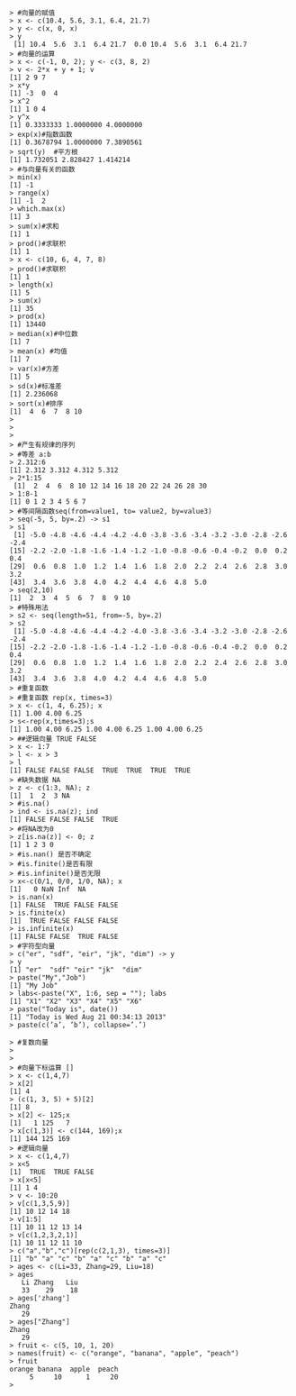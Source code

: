     > #向量的赋值
    > x <- c(10.4, 5.6, 3.1, 6.4, 21.7)
    > y <- c(x, 0, x)
    > y
     [1] 10.4  5.6  3.1  6.4 21.7  0.0 10.4  5.6  3.1  6.4 21.7
    > #向量的运算
    > x <- c(-1, 0, 2); y <- c(3, 8, 2)
    > v <- 2*x + y + 1; v
    [1] 2 9 7
    > x*y
    [1] -3  0  4
    > x^2
    [1] 1 0 4
    > y^x
    [1] 0.3333333 1.0000000 4.0000000
    > exp(x)#指数函数
    [1] 0.3678794 1.0000000 7.3890561
    > sqrt(y)  #平方根
    [1] 1.732051 2.828427 1.414214
    > #与向量有关的函数
    > min(x)
    [1] -1
    > range(x)
    [1] -1  2
    > which.max(x)
    [1] 3
    > sum(x)#求和
    [1] 1
    > prod()#求联积
    [1] 1
    > x <- c(10, 6, 4, 7, 8)
    > prod()#求联积
    [1] 1
    > length(x)
    [1] 5
    > sum(x)
    [1] 35
    > prod(x)
    [1] 13440
    > median(x)#中位数
    [1] 7
    > mean(x) #均值
    [1] 7
    > var(x)#方差
    [1] 5
    > sd(x)#标准差
    [1] 2.236068
    > sort(x)#排序
    [1]  4  6  7  8 10
    > 
    > 
    > 
    > #产生有规律的序列
    > #等差 a:b
    > 2.312:6
    [1] 2.312 3.312 4.312 5.312
    > 2*1:15
     [1]  2  4  6  8 10 12 14 16 18 20 22 24 26 28 30
    > 1:8-1
    [1] 0 1 2 3 4 5 6 7
    > #等间隔函数seq(from=value1, to= value2, by=value3)
    > seq(-5, 5, by=.2) -> s1
    > s1
     [1] -5.0 -4.8 -4.6 -4.4 -4.2 -4.0 -3.8 -3.6 -3.4 -3.2 -3.0 -2.8 -2.6 -2.4
    [15] -2.2 -2.0 -1.8 -1.6 -1.4 -1.2 -1.0 -0.8 -0.6 -0.4 -0.2  0.0  0.2  0.4
    [29]  0.6  0.8  1.0  1.2  1.4  1.6  1.8  2.0  2.2  2.4  2.6  2.8  3.0  3.2
    [43]  3.4  3.6  3.8  4.0  4.2  4.4  4.6  4.8  5.0
    > seq(2,10)
    [1]  2  3  4  5  6  7  8  9 10
    > #特殊用法
    > s2 <- seq(length=51, from=-5, by=.2)
    > s2
     [1] -5.0 -4.8 -4.6 -4.4 -4.2 -4.0 -3.8 -3.6 -3.4 -3.2 -3.0 -2.8 -2.6 -2.4
    [15] -2.2 -2.0 -1.8 -1.6 -1.4 -1.2 -1.0 -0.8 -0.6 -0.4 -0.2  0.0  0.2  0.4
    [29]  0.6  0.8  1.0  1.2  1.4  1.6  1.8  2.0  2.2  2.4  2.6  2.8  3.0  3.2
    [43]  3.4  3.6  3.8  4.0  4.2  4.4  4.6  4.8  5.0
    > #重复函数
    > #重复函数 rep(x, times=3)
    > x <- c(1, 4, 6.25); x
    [1] 1.00 4.00 6.25
    > s<-rep(x,times=3);s
    [1] 1.00 4.00 6.25 1.00 4.00 6.25 1.00 4.00 6.25
    > ##逻辑向量 TRUE FALSE
    > x <- 1:7
    > l <- x > 3
    > l
    [1] FALSE FALSE FALSE  TRUE  TRUE  TRUE  TRUE
    > #缺失数据 NA
    > z <- c(1:3, NA); z
    [1]  1  2  3 NA
    > #is.na() 
    > ind <- is.na(z); ind
    [1] FALSE FALSE FALSE  TRUE
    > #将NA改为0
    > z[is.na(z)] <- 0; z
    [1] 1 2 3 0
    > #is.nan() 是否不确定
    > #is.finite()是否有限
    > #is.infinite()是否无限
    > x<-c(0/1, 0/0, 1/0, NA); x
    [1]   0 NaN Inf  NA
    > is.nan(x)
    [1] FALSE  TRUE FALSE FALSE
    > is.finite(x)
    [1]  TRUE FALSE FALSE FALSE
    > is.infinite(x)
    [1] FALSE FALSE  TRUE FALSE
    > #字符型向量
    > c("er", "sdf", "eir", "jk", "dim") -> y
    > y
    [1] "er"  "sdf" "eir" "jk"  "dim"
    > paste("My","Job")
    [1] "My Job"
    > labs<-paste("X", 1:6, sep = ""); labs
    [1] "X1" "X2" "X3" "X4" "X5" "X6"
    > paste("Today is", date())
    [1] "Today is Wed Aug 21 00:34:13 2013"
    > paste(c(’a’, ’b’), collapse=’.’)
    
    > #复数向量
    > 
    > 
    > #向量下标运算 []
    > x <- c(1,4,7)
    > x[2]
    [1] 4
    > (c(1, 3, 5) + 5)[2]
    [1] 8
    > x[2] <- 125;x
    [1]   1 125   7
    > x[c(1,3)] <- c(144, 169);x
    [1] 144 125 169
    > #逻辑向量
    > x <- c(1,4,7)
    > x<5
    [1]  TRUE  TRUE FALSE
    > x[x<5]
    [1] 1 4
    > v <- 10:20
    > v[c(1,3,5,9)]
    [1] 10 12 14 18
    > v[1:5]
    [1] 10 11 12 13 14
    > v[c(1,2,3,2,1)]
    [1] 10 11 12 11 10
    > c("a","b","c")[rep(c(2,1,3), times=3)]
    [1] "b" "a" "c" "b" "a" "c" "b" "a" "c"
    > ages <- c(Li=33, Zhang=29, Liu=18)
    > ages
       Li Zhang   Liu 
       33    29    18 
    > ages['zhang']
    Zhang 
       29 
    > ages["Zhang"]
    Zhang 
       29 
    > fruit <- c(5, 10, 1, 20)
    > names(fruit) <- c("orange", "banana", "apple", "peach")
    > fruit
    orange banana  apple  peach 
         5     10      1     20 
    > 
    